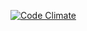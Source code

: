 [![Code Climate](https://codeclimate.com/github/cloudfoundry/code-camp-challenge.png)](https://codeclimate.com/github/cloudfoundry/code-camp-challenge)

